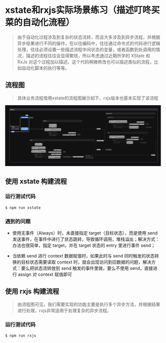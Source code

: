 # xstate和rxjs实际场景练习（描述叮咚买菜的自动化流程）

> 由于自动化过程涉及到复杂的状态流转，而且大多涉及到异步流程，并根据异步结果进行不同的操作，在以往编码中，往往通过命令式的代码进行逻辑处理，往往必须设置一些描述流程中间状态的变量，或者函数到处调用的情况，描述的流程往往会显得繁琐，所以考虑通过近期所学的 XState 和 RxJs 对这个过程加以描述。这个代码稍微修改也可以描述类似的流程，比如自动化脚本的执行等等。

## 流程图

> 具体业务流程借用xstate的流程图展示如下，rxjs版本也基本实现了该流程

![image](https://github.com/cloudGrin/maicai_xstate_rxjs/blob/main/IMG/maicai_xstate.png)
## 使用 xstate 构建流程

### 运行测试代码

```bash
$ npm run xstate
```

### 遇到的问题

- 使用无事件（Always）时，未直接指定 target（目标状态），而是使用 send 发送事件，在事件中进行了状态跳转，导致循环调用，堆栈溢出；解决方式：办法也很简单，指定 target，并在 target 状态的 entry 里进行事件 send；

- 当依赖 send 进行 context 数据赋值时，如果此时与 send 同时触发的状态转换的目标状态需要读取 context 时，就会出现访问到旧数据的问题，解决方式：要么把状态流转放到 send 触发的事件里做，要么不使用 send，直接进行 assign 对 context 赋值即可


## 使用 rxjs 构建流程

> 由流程图可见，我们需要实现的功能主要是执行多个异步方法，并根据结果进行处理，rxjs非常适用于处理复杂的异步流程。

### 运行测试代码

```bash
$ npm run rxjs
```
